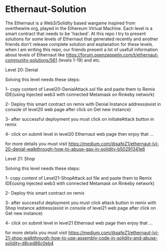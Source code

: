 # Ethernaut-Solution
The Ethernaut is a Web3/Solidity based wargame inspired from overthewire.org, played in the Ethereum Virtual Machine. Each level is a smart contract that needs to be 'hacked'.
At this repo I try to present solutions for some levels of Ethernaut that generated recently and another friends don't release complete solution and explanation for these levels.
when I am writing this repo, our friends present a lot of usefull information about levels of Ethernaut like https://forum.openzeppelin.com/t/ethernaut-community-solutions/561 (levels 1-19) and etc.

Level 20: Denial

Solving this level needs these steps:

1- copy content of Level20-DenialAttack.sol file and paste them to Remix IDE(using Injected web3 with connected Metamask on Rinkeby network)

2- Deploy this smart contract on remix with Denial Instance address(exist in console of level20 web page after click on Get new instance)

3- after successful deployment you must click on initiateAttack button in remix

4- click on submit level in level20 Ethernaut web page then enjoy that ...

for more details you must visit https://medium.com/@safeZ1/ethernaut-lvl-20-denial-walkthrough-how-to-abuse-gas-in-solidity-b50291341e6


Level 21: Shop

Solving this level needs these steps:

1- copy content of Level21-ShopAttack.sol file and paste them to Remix IDE(using Injected web3 with connected Metamask on Rinkeby network)

2- Deploy this smart contract on remix 

3- after successful deployment you must click attack button in remix with Shop Instance address(exist in console of level21 web page after click on Get new instance)

4- click on submit level in level21 Ethernaut web page then enjoy that ...

for more details you must visit https://medium.com/@safeZ1/ethernaut-lvl-21-shop-walkthrough-how-to-use-assembly-code-in-solidity-and-abuse-solidity-d8ced86c0eb4
